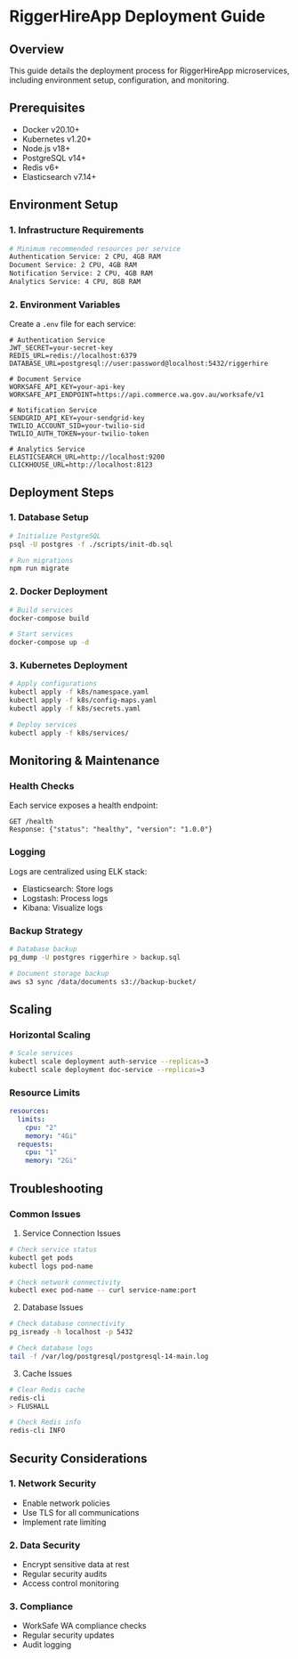 # RiggerHireApp Deployment Guide

## Overview
This guide details the deployment process for RiggerHireApp microservices, including environment setup, configuration, and monitoring.

## Prerequisites
- Docker v20.10+
- Kubernetes v1.20+
- Node.js v18+
- PostgreSQL v14+
- Redis v6+
- Elasticsearch v7.14+

## Environment Setup

### 1. Infrastructure Requirements
```bash
# Minimum recommended resources per service
Authentication Service: 2 CPU, 4GB RAM
Document Service: 2 CPU, 4GB RAM
Notification Service: 2 CPU, 4GB RAM
Analytics Service: 4 CPU, 8GB RAM
```

### 2. Environment Variables
Create a `.env` file for each service:

```env
# Authentication Service
JWT_SECRET=your-secret-key
REDIS_URL=redis://localhost:6379
DATABASE_URL=postgresql://user:password@localhost:5432/riggerhire

# Document Service
WORKSAFE_API_KEY=your-api-key
WORKSAFE_API_ENDPOINT=https://api.commerce.wa.gov.au/worksafe/v1

# Notification Service
SENDGRID_API_KEY=your-sendgrid-key
TWILIO_ACCOUNT_SID=your-twilio-sid
TWILIO_AUTH_TOKEN=your-twilio-token

# Analytics Service
ELASTICSEARCH_URL=http://localhost:9200
CLICKHOUSE_URL=http://localhost:8123
```

## Deployment Steps

### 1. Database Setup
```bash
# Initialize PostgreSQL
psql -U postgres -f ./scripts/init-db.sql

# Run migrations
npm run migrate
```

### 2. Docker Deployment
```bash
# Build services
docker-compose build

# Start services
docker-compose up -d
```

### 3. Kubernetes Deployment
```bash
# Apply configurations
kubectl apply -f k8s/namespace.yaml
kubectl apply -f k8s/config-maps.yaml
kubectl apply -f k8s/secrets.yaml

# Deploy services
kubectl apply -f k8s/services/
```

## Monitoring & Maintenance

### Health Checks
Each service exposes a health endpoint:
```
GET /health
Response: {"status": "healthy", "version": "1.0.0"}
```

### Logging
Logs are centralized using ELK stack:
- Elasticsearch: Store logs
- Logstash: Process logs
- Kibana: Visualize logs

### Backup Strategy
```bash
# Database backup
pg_dump -U postgres riggerhire > backup.sql

# Document storage backup
aws s3 sync /data/documents s3://backup-bucket/
```

## Scaling

### Horizontal Scaling
```bash
# Scale services
kubectl scale deployment auth-service --replicas=3
kubectl scale deployment doc-service --replicas=3
```

### Resource Limits
```yaml
resources:
  limits:
    cpu: "2"
    memory: "4Gi"
  requests:
    cpu: "1"
    memory: "2Gi"
```

## Troubleshooting

### Common Issues

1. Service Connection Issues
```bash
# Check service status
kubectl get pods
kubectl logs pod-name

# Check network connectivity
kubectl exec pod-name -- curl service-name:port
```

2. Database Issues
```bash
# Check database connectivity
pg_isready -h localhost -p 5432

# Check database logs
tail -f /var/log/postgresql/postgresql-14-main.log
```

3. Cache Issues
```bash
# Clear Redis cache
redis-cli
> FLUSHALL

# Check Redis info
redis-cli INFO
```

## Security Considerations

### 1. Network Security
- Enable network policies
- Use TLS for all communications
- Implement rate limiting

### 2. Data Security
- Encrypt sensitive data at rest
- Regular security audits
- Access control monitoring

### 3. Compliance
- WorkSafe WA compliance checks
- Regular security updates
- Audit logging
